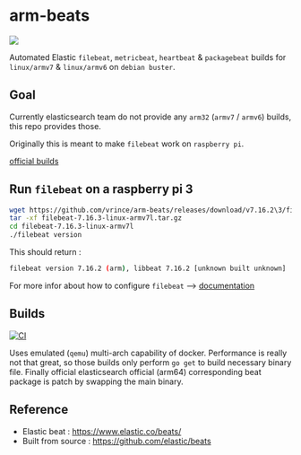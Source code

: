 # arm-beats

![](https://badgen.net/github/release/vrince/arm-beats)


Automated Elastic `filebeat`, `metricbeat`, `heartbeat` & `packagebeat` builds for `linux/armv7` & `linux/armv6` on `debian buster`.

## Goal

Currently elasticsearch team do not provide any `arm32` (`armv7` / `armv6`) builds, this repo provides those.

Originally this is meant to make `filebeat` work on `raspberry pi`.

[official builds](https://www.elastic.co/downloads/past-releases)

## Run `filebeat` on a raspberry pi 3

```bash
wget https://github.com/vrince/arm-beats/releases/download/v7.16.2\3/filebeat-7.16.3-linux-armv7l.tar.gz
tar -xf filebeat-7.16.3-linux-armv7l.tar.gz
cd filebeat-7.16.3-linux-armv7l
./filebeat version
```

This should return :

```bash
filebeat version 7.16.2 (arm), libbeat 7.16.2 [unknown built unknown]
```

For more infor about how to configure `filebeat` --> [documentation](https://www.elastic.co/guide/en/beats/filebeat/current/filebeat-overview.html)

## Builds

[![CI](https://github.com/vrince/arm-beats/actions/workflows/beats.yml/badge.svg)](https://github.com/vrince/arm-beats/actions/workflows/beats.yml)

Uses emulated (`qemu`) multi-arch capability of docker. Performance is really not that great, so those builds only perform `go get` to build necessary binary file. Finally official elasticsearch official  (arm64) corresponding beat package is patch by swapping the main binary.

## Reference

* Elastic beat : https://www.elastic.co/beats/
* Built from source : https://github.com/elastic/beats
